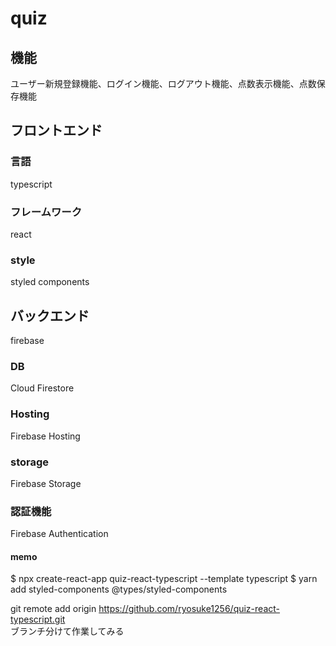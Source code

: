 # quiz

## 機能

ユーザー新規登録機能、ログイン機能、ログアウト機能、点数表示機能、点数保存機能

## フロントエンド　

### 言語

typescript

### フレームワーク

react

### style

styled components

## バックエンド

firebase

### DB

Cloud Firestore

### Hosting

Firebase Hosting

### storage

Firebase Storage

### 認証機能

Firebase Authentication

#### memo

$ npx create-react-app quiz-react-typescript --template typescript
$ yarn add styled-components @types/styled-components

git remote add origin https://github.com/ryosuke1256/quiz-react-typescript.git <br>
ブランチ分けて作業してみる
